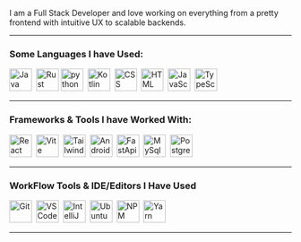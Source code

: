 
<link rel="stylesheet" href="https://cdn.jsdelivr.net/gh/devicons/devicon@latest/devicon.min.css">

I am a Full Stack Developer and love working on everything from a pretty frontend with intuitive UX to scalable backends.

---
### Some Languages I have Used:
<p>
<img src="https://cdn.jsdelivr.net/gh/devicons/devicon/icons/java/java-original.svg" title="Java" alt="Java" width="40" height="40"/>&nbsp;
<img src="https://cdn.jsdelivr.net/gh/devicons/devicon/icons/rust/rust-original.svg" title="Rust" alt="Rust" width="40" height="40"/>
<img src="https://cdn.jsdelivr.net/gh/devicons/devicon/icons/python/python-original.svg" title="python" alt="python" width="40" height="40"/>&nbsp;
<img src="https://cdn.jsdelivr.net/gh/devicons/devicon/icons/kotlin/kotlin-original.svg" title="Kotlin" alt="Kotlin" width="40" height="40"/>&nbsp;
<img src="https://cdn.jsdelivr.net/gh/devicons/devicon/icons/css3/css3-original.svg" title="CSS" alt="CSS" width="40" height="40"/>&nbsp;
<img src="https://cdn.jsdelivr.net/gh/devicons/devicon/icons/html5/html5-original.svg" title="HTML" alt="HTML" width="40" height="40"/>&nbsp;
<img src="https://cdn.jsdelivr.net/gh/devicons/devicon/icons/javascript/javascript-original.svg" title="JavaScript" alt="JavaScript" width="40" height="40"/>&nbsp;
<img src="https://cdn.jsdelivr.net/gh/devicons/devicon/icons/typescript/typescript-original.svg" title="TypeScript" alt="TypeScript" width="40" height="40"/>
</p>

---
### Frameworks & Tools I have Worked With:
<p>
<img src="https://cdn.jsdelivr.net/gh/devicons/devicon/icons/react/react-original.svg" title="React" alt="React" width="40" height="40"/>&nbsp;
<img src="https://vitejs.dev/logo.svg" title="Vite" alt="Vite" width="40" height="40"/>&nbsp;
<img src="https://cdn.jsdelivr.net/gh/devicons/devicon/icons/tailwindcss/tailwindcss-original.svg" title="TailwindCSS" alt="TailwindCSS" width="40" height="40"/>&nbsp;
<img src="https://cdn.jsdelivr.net/gh/devicons/devicon/icons/androidstudio/androidstudio-original.svg" title="AndroidStudio" alt="AndroidStudio" width="40" height="40"/>&nbsp;
<img src="https://cdn.jsdelivr.net/gh/devicons/devicon/icons/fastapi/fastapi-original.svg" title="FastApi" alt="FastApi" width="40" height="40"/>&nbsp;
<img src="https://cdn.jsdelivr.net/gh/devicons/devicon/icons/mysql/mysql-original.svg" title="MySql" alt="MySql" width="40" height="40"/>&nbsp;
<img src="https://cdn.jsdelivr.net/gh/devicons/devicon/icons/postgresql/postgresql-plain.svg" title="Postgres" alt="Postgres" width="40" height="40"/>&nbsp;
</p>

---
### WorkFlow Tools & IDE/Editors I Have Used 
<p>
<img src="https://cdn.jsdelivr.net/gh/devicons/devicon/icons/git/git-original.svg" title="Git" alt="Git" width="40" height="40" />&nbsp;
<img src="https://cdn.jsdelivr.net/gh/devicons/devicon/icons/vscode/vscode-original.svg" title="VSCode" alt="VSCode" width="40" height="40"/>&nbsp;
<img src="https://cdn.jsdelivr.net/gh/devicons/devicon/icons/intellij/intellij-original.svg" title="IntelliJ" alt="IntelliJ" width="40" height="40"/>&nbsp;
<img src="https://cdn.jsdelivr.net/gh/devicons/devicon/icons/ubuntu/ubuntu-plain.svg" title="Ubuntu" alt="Ubuntu" width="40" height="40"/>&nbsp;
<img src="https://cdn.jsdelivr.net/gh/devicons/devicon/icons/npm/npm-original-wordmark.svg" title="NPM" alt="NPM" width="40" height="40"/>&nbsp;
<img src="https://cdn.jsdelivr.net/gh/devicons/devicon/icons/yarn/yarn-original.svg" title="Yarn" alt="Yarn" width="40" height="40"/>&nbsp;
</p>

---

### 
<!--<div align=center >
<!-- [![GitHub Streak](http://github-readme-streak-stats.herokuapp.com?user=itsKhadeer&theme=codestackr&fire=EBDC3C&card_width=400&border=EB545400)](https://git.io/streak-stats)  -->
  
<!--[![Top Langs](https://github-readme-stats.vercel.app/api/top-langs/?username=itsKhadeer&layout=compact&theme=codeSTACKr)](https://github.com/anuraghazra/github-readme-stats)

</div>

---
